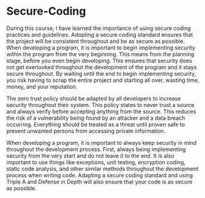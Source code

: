 # Secure-Coding
During this course, I have learned the importance of using secure coding practices and guidelines. Adopting a secure coding standard ensures that the project will be consistent throughout and be as secure as possible. When developing a program, it is important to begin implementing security within the program from the very beginning. This means from the planning stage, before you even begin developing. This ensures that security does not get overlooked throughout the development of the program and it stays secure throughout. By waiting until the end to begin implementing security, you risk having to scrap the entire project and starting all over, wasting time, money, and your reputation. 

The zero trust policy should be adapted by all developers to increase security throughout their system. This policy states to never trust a source and always verify before accepting anything from the source. This reduces the risk of a vulnerability being found by an attacker and a data breach occurring. Everything should be treated as a threat until proven safe to prevent unwanted persons from accessing private information. 

When developing a program, it is important to always keep security in mind throughout the development process. First, always being implementing security from the very start and do not leave it to the end. It is also important to use things like exceptions, unit testing, encryption coding, static code analysis, and other similar methods throughout the development process when writing code. Adapting a secure coding standard and using Triple A and Defense in Depth will also ensure that your code is as secure as possible. 
